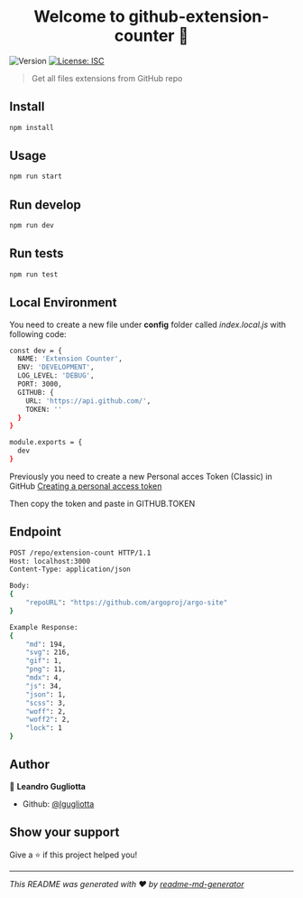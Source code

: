 <h1 align="center">Welcome to github-extension-counter 👋</h1>
<p>
  <img alt="Version" src="https://img.shields.io/badge/version-1.0.0-blue.svg?cacheSeconds=2592000" />
  <a href="#" target="_blank">
    <img alt="License: ISC" src="https://img.shields.io/badge/License-ISC-yellow.svg" />
  </a>
</p>

> Get all files extensions from GitHub repo

## Install

```sh
npm install
```

## Usage

```sh
npm run start
```

## Run develop

```sh
npm run dev
```

## Run tests

```sh
npm run test
```

## Local Environment
You need to create a new file under **config** folder called *index.local.js* with following code:

```sh
const dev = {
  NAME: 'Extension Counter',
  ENV: 'DEVELOPMENT',
  LOG_LEVEL: 'DEBUG',
  PORT: 3000,
  GITHUB: {
    URL: 'https://api.github.com/',
    TOKEN: ''
  }
}

module.exports = {
  dev
}
```
Previously you need to create a new Personal acces Token (Classic) in GitHub
[Creating a personal access token](https://docs.github.com/en/authentication/keeping-your-account-and-data-secure/creating-a-personal-access-token)

Then copy the token and paste in GITHUB.TOKEN


## Endpoint

```sh
POST /repo/extension-count HTTP/1.1
Host: localhost:3000
Content-Type: application/json

Body:
{
    "repoURL": "https://github.com/argoproj/argo-site"
}

Example Response:
{
    "md": 194,
    "svg": 216,
    "gif": 1,
    "png": 11,
    "mdx": 4,
    "js": 34,
    "json": 1,
    "scss": 3,
    "woff": 2,
    "woff2": 2,
    "lock": 1
}
```

## Author

👤 **Leandro Gugliotta**

* Github: [@lgugliotta](https://github.com/lgugliotta)

## Show your support

Give a ⭐️ if this project helped you!

***
_This README was generated with ❤️ by [readme-md-generator](https://github.com/kefranabg/readme-md-generator)_

